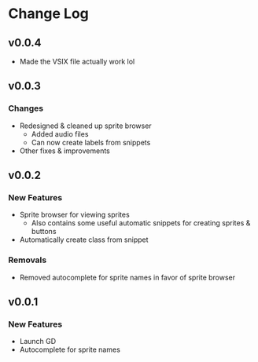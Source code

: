 # Change Log

## v0.0.4
 - Made the VSIX file actually work lol

## v0.0.3

### Changes
 - Redesigned & cleaned up sprite browser
    - Added audio files
    - Can now create labels from snippets
 - Other fixes & improvements

## v0.0.2

### New Features
 - Sprite browser for viewing sprites
    - Also contains some useful automatic snippets for creating sprites & buttons
 - Automatically create class from snippet

### Removals
 - Removed autocomplete for sprite names in favor of sprite browser

## v0.0.1

### New Features
 - Launch GD
 - Autocomplete for sprite names
